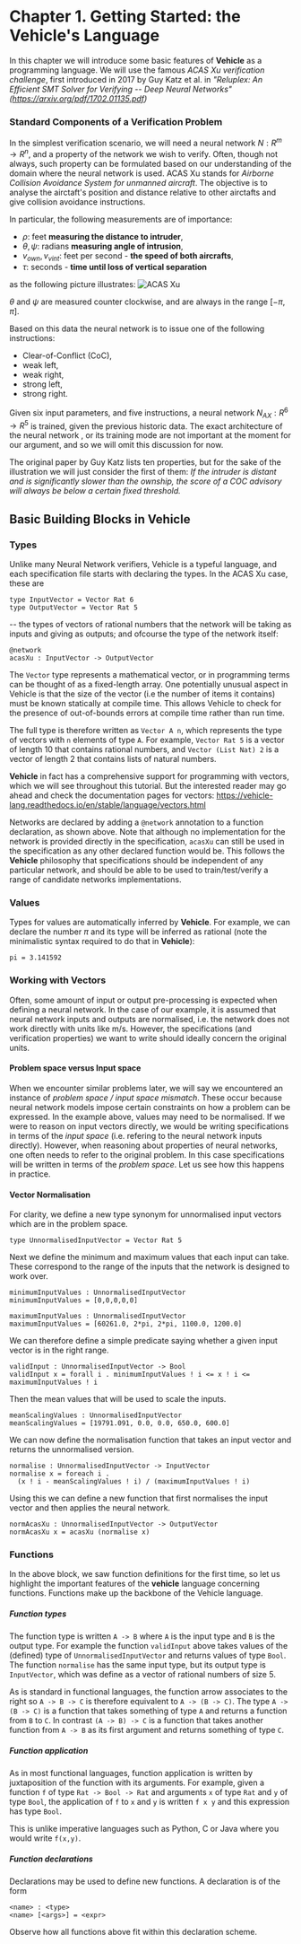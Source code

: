# Chapter 1. Getting Started: the Vehicle's Language

In this chapter we will introduce some basic features of **Vehicle** as a programming language. We will use the famous _ACAS Xu verification challenge_,
first introduced in 2017 by Guy Katz et al. in _"Reluplex: An Efficient SMT Solver for Verifying -- Deep Neural Networks" (<https://arxiv.org/pdf/1702.01135.pdf>)_

### Standard Components of a Verification Problem

In the simplest verification scenario, we will need a neural network $N : R^m \rightarrow R^n$, and a property of the network we wish to verify. Often, though not always, such property can be formulated based on our understanding of the domain where the neural network is used.
ACAS Xu stands for _Airborne Collision Avoidance System for unmanned aircraft_. The objective is to analyse the airctaft's position and distance relative to other airctafts and give collision avoidance instructions.

In particular, the following measurements are of importance:

- $\rho$: feet **measuring the distance to intruder**,
- $\theta, \psi$: radians **measuring angle of intrusion**,
- $v_{own}, v_{vint}$: feet per second - **the speed of both aircrafts**,
- $\tau$: seconds - **time until loss of vertical separation**

as the following picture illustrates:
![ACAS Xu](images/acas_xu.png)

$\theta$ and $\psi$ are measured counter clockwise, and are always in the range $[−\pi, \pi]$.

Based on this data the neural network is to issue one of the following instructions:

- Clear-of-Conflict (CoC),
- weak left,
- weak right,
- strong left,
- strong right.

Given six input parameters, and five instructions, a neural network $N_{AX} : R^6 \rightarrow R^5$ is trained, given the previous historic data. The exact architecture of the neural network , or its training mode are not important at the moment for our argument, and so we will omit this discussion for now.

The original paper by Guy Katz lists ten properties, but for the sake of the illustration we will just consider the first of them:
_If the intruder is distant and is significantly slower than the ownship, the score of a COC advisory will always be below a certain fixed
threshold._

## Basic Building Blocks in Vehicle

### Types

Unlike many Neural Network verifiers, Vehicle is a typeful language, and each specification file starts with declaring the types.
In the ACAS Xu case, these are

``` vehicle
type InputVector = Vector Rat 6
type OutputVector = Vector Rat 5
```

-- the types of vectors of rational numbers that the network will be taking as inputs and giving as outputs;
and ofcourse the type of the network itself:

``` vehicle
@network
acasXu : InputVector -> OutputVector
```

The `Vector` type represents a mathematical vector, or in programming terms can be thought of as a fixed-length array. One potentially unusual aspect in Vehicle is that the size of the vector (i.e the number of items it contains) must be known statically at compile time. This allows Vehicle to check for the presence of out-of-bounds errors at compile time rather than run time.

The full type is therefore written as `Vector A n`, which represents the type of vectors with `n` elements of type `A`. For example, `Vector Rat 5` is a vector of length $10$ that contains rational numbers, and `Vector (List Nat) 2` is a vector of length $2$ that contains lists of natural numbers.

**Vehicle** in fact has a comprehensive support for programming with vectors, which we will see throughout this tutorial. But the interested reader may go ahead and check the documentation pages for vectors: <https://vehicle-lang.readthedocs.io/en/stable/language/vectors.html>

Networks are declared by adding a `@network` annotation to a function declaration, as shown above. Note that although no implementation for the network is provided directly in the specification, `acasXu` can still be used in the specification as any other declared function would be.
This follows the **Vehicle** philosophy that specifications should be independent of any particular network, and should be able to be used to train/test/verify a range of candidate networks implementations.

### Values

Types for values are automatically inferred by **Vehicle**. For example, we can declare the number $\pi$ and its type will be inferred as rational (note the minimalistic syntax required to do that in **Vehicle**):

``` vehicle
pi = 3.141592
```

### Working with Vectors

Often, some amount of input or output pre-processing is expected when defining a neural network. In the case of our example, it is assumed that neural network inputs and outputs are normalised, i.e. the network does not work directly with units like m/s. However, the specifications (and verification properties) we want to write should ideally concern the original units.

#### Problem space versus Input space

When we encounter similar problems later, we will say we encountered an instance of _problem space / input space mismatch_.
These occur because neural network models impose certain constraints on how a problem can be expressed.
In the example above, values may need to be normalised. If we were to reason on input vectors
directly, we would be writing specifications in terms of the _input space_ (i.e. refering to the neural network inputs directly).
However, when reasoning about properties of neural networks, one often needs to refer to the original problem.
In this case specifications will be written in terms of the _problem space_. Let us see how this happens in practice.

#### Vector Normalisation

For clarity, we define a new type synonym for unnormalised input vectors which are in the problem space.

``` vehicle
type UnnormalisedInputVector = Vector Rat 5
```

Next we define the minimum and maximum values that each input can take. These correspond to the range of the inputs that the network is designed
to work over.

``` vehicle
minimumInputValues : UnnormalisedInputVector
minimumInputValues = [0,0,0,0,0]

maximumInputValues : UnnormalisedInputVector
maximumInputValues = [60261.0, 2*pi, 2*pi, 1100.0, 1200.0]
```

We can therefore define a simple predicate saying whether a given input vector is in the right range.

``` vehicle
validInput : UnnormalisedInputVector -> Bool
validInput x = forall i . minimumInputValues ! i <= x ! i <= maximumInputValues ! i
```

Then the mean values that will be used to scale the inputs.

``` vehicle
meanScalingValues : UnnormalisedInputVector
meanScalingValues = [19791.091, 0.0, 0.0, 650.0, 600.0]
```

We can now define the normalisation function that takes an input vector and
returns the unnormalised version.

``` vehicle
normalise : UnnormalisedInputVector -> InputVector
normalise x = foreach i .
  (x ! i - meanScalingValues ! i) / (maximumInputValues ! i)
```

Using this we can define a new function that first normalises the input
vector and then applies the neural network.

``` vehicle
normAcasXu : UnnormalisedInputVector -> OutputVector
normAcasXu x = acasXu (normalise x)
```

### Functions

In the above block, we saw function definitions for the first time, so let us highlight the important features of the **vehicle** language concerning functions. Functions make up the backbone of the Vehicle language.

##### Function types

The function type is written `A -> B` where `A` is the input type and `B` is the output type. For example the function `validInput` above takes values of the (defined) type of `UnnormalisedInputVector` and returns values of type `Bool`. The function `normalise` has the same input type, but its output type is `InputVector`, which was define as a vector of rational numbers of size $5$.

As is standard in functional languages, the function arrow associates to the right so `A -> B -> C` is therefore equivalent to `A -> (B -> C)`. The type `A -> (B -> C)` is a function that takes something of type `A` and returns a function from `B` to `C`. In contrast `(A -> B) -> C` is a function that takes another function from `A -> B` as its first argument and returns something of type `C`.

##### Function application

As in most functional languages, function application is written by juxtaposition of the function with its arguments. For example, given a function `f` of type `Rat -> Bool -> Rat` and arguments `x` of type `Rat` and `y` of type `Bool`, the application of `f` to `x` and `y` is written `f x y` and this expression has type `Bool`.

This is unlike imperative languages such as Python, C or Java where you would write `f(x,y)`.

##### Function declarations

Declarations may be used to define new functions. A declaration is of the form

``` vehicle
<name> : <type>
<name> [<args>] = <expr>
```

Observe how all functions above fit within this declaration scheme.
